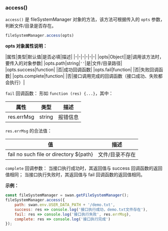 ### access()

`access()` 是 fileSystemManager 对象的方法，该方法可根据传入的 `opts` 参数，判断文件/目录是否存在。

```js
fileSystemManager.access(opts)
```

**opts 对象属性说明：**

|属性|类型|默认值|是否必填|描述|
|-|-|-|-|-|-|
|opts|Object||是|调用该方法时，要传入的对象参数|
|opts.path|string|`''`|是|文件/目录路径|
|opts.success|function| |否|成功回调函数|
|opts.fail|function| |否|失败回调函数|
|opts.complete|function| |否|接口调用完成的回调函数（接口成功、失败都会执行）|


`fail` 回调函数：
形如 `function (res) {...}`，其中：

|属性|类型|描述|
|-|-|-|
|res.errMsg|string|报错信息 |



`res.errMsg` 的合法值：

| 值| 描述|
|-|-|
| fail no such file or directory ${path} | 文件/目录不存在

`complete` 回调参数：
当接口执行成功时，其返回值与 success 回调函数的返回值相同；
当接口执行失败时，其返回值与 fail 回调函数的返回值相同。

**示例：**

```js
const fileSystemManager = swan.getFileSystemManager();
fileSystemManager.access({
    path: swan.env.USER_DATA_PATH + '/demo.txt',
    success: res => console.log('接口执行成功，demo.txt文件存在'),
    fail: res => console.log('接口执行失败', res.errMsg),
    complete: res => console.log('接口执行完成')
});
```
